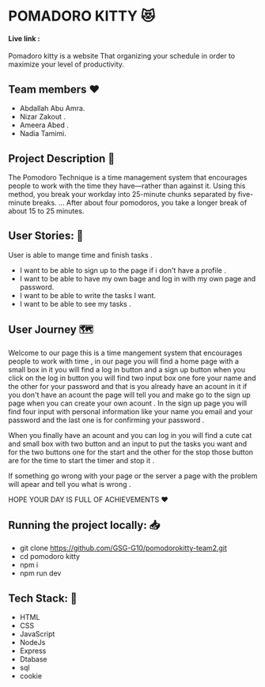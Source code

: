 # POMADORO KITTY :heart_eyes_cat: 
#### Live link : 

Pomadoro kitty is a website That organizing your schedule in order to maximize your level of productivity.

## Team members :heart: 
 * Abdallah Abu Amra.
 * Nizar Zakout .
 * Ameera Abed .
 * Nadia Tamimi.

 ## Project Description :page_facing_up: 
 
The Pomodoro Technique is a time management system that encourages people to work with the time they have—rather than against it. Using this method, you break your workday into 25-minute chunks separated by five-minute breaks. ... After about four pomodoros, you take a longer break of about 15 to 25 minutes.


## User Stories: :closed_book: 
User is able to mange time and finish tasks .

 * I want to be able to sign up to the page if i don't have a profile .
 * I want to be able to have my own bage and log in with my own page and password.
 * I want to be able to write the tasks I want.
 * I want to be able to see my tasks .


## User Journey :world_map: 

Welcome to our page this is a time mangement system that encourages people to work with time , in our page you will find a home page with a small box in it you will find a log in button and a sign up button when you click on the log in button you will find two input box one fore your name and the other for your password and that is you already have an acount in it if you don't have an acount the page will tell you and make go to the sign up page when you can create your own acount . In the sign up page you will find four input with personal information like your name you email and your password and the last one is for confirming your password .

When you finally have an acount and you can log in you will find a cute cat and small box with two button and an input to put the tasks you want and for the two buttons one for the start and the other for the stop those button are for the time to start the timer and stop it .

If something go wrong with your page or the server a page with the problem will apear and tell you what is wrong .


HOPE YOUR DAY IS FULL OF ACHIEVEMENTS :hearts: 

## Running the project locally: :inbox_tray: 

- git clone https://github.com/GSG-G10/pomodorokitty-team2.git
- cd pomodoro kitty
- npm i
- npm run dev


## Tech Stack: :page_with_curl: 

- HTML
- CSS
- JavaScript
- NodeJs
- Express
- Dtabase 
- sql
- cookie
